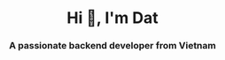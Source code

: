 <h1 align="center">Hi 👋, I'm Dat</h1>
<h3 align="center">A passionate backend developer from Vietnam</h3>
